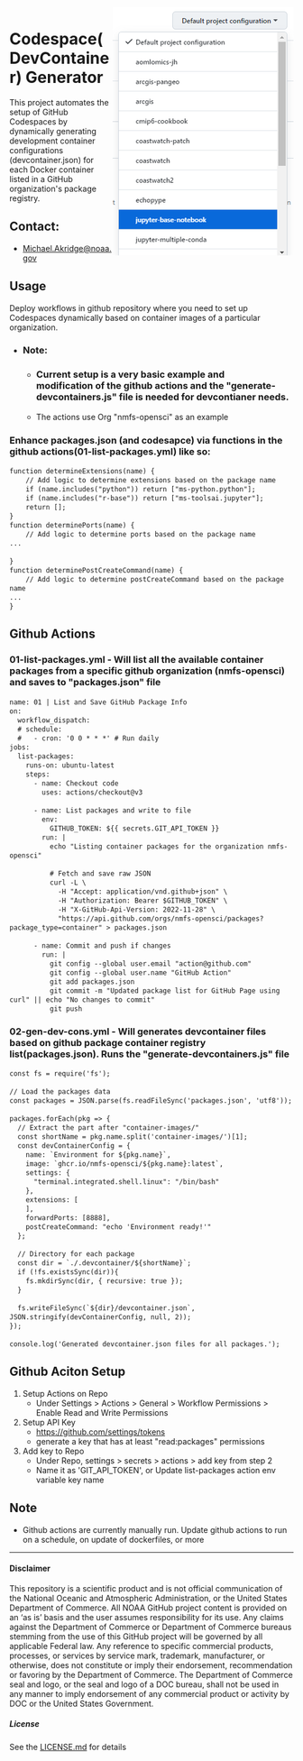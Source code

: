 <img src="./docs/s01_sm.png" align="right" alt="logo" />

# Codespace(DevContainer) Generator

This project automates the setup of GitHub Codespaces by dynamically generating development container configurations (devcontainer.json) for each Docker container listed in a GitHub organization's package registry. 

## Contact:
- Michael.Akridge@noaa.gov 

## Usage
Deploy workflows in github repository where you need to set up Codespaces dynamically based on container images of a particular organization.
- ### Note:
  - ### Current setup is a very basic example and modification of the github actions and the "generate-devcontainers.js" file is needed for devcontianer needs.
  - The actions use Org "nmfs-opensci" as an example
### Enhance packages.json (and codesapce) via functions in the github actions(01-list-packages.yml) like so:
```
function determineExtensions(name) {
    // Add logic to determine extensions based on the package name
    if (name.includes("python")) return ["ms-python.python"];
    if (name.includes("r-base")) return ["ms-toolsai.jupyter"];
    return [];
}
function determinePorts(name) {
    // Add logic to determine ports based on the package name
...

}
function determinePostCreateCommand(name) {
    // Add logic to determine postCreateCommand based on the package name
...
}

``` 
## Github Actions
### 01-list-packages.yml - Will list all the available container packages from a specific github organization (nmfs-opensci) and saves to "packages.json" file
```
name: 01 | List and Save GitHub Package Info
on:
  workflow_dispatch:
  # schedule:
  #   - cron: '0 0 * * *' # Run daily
jobs:
  list-packages:
    runs-on: ubuntu-latest
    steps:
      - name: Checkout code
        uses: actions/checkout@v3

      - name: List packages and write to file
        env:
          GITHUB_TOKEN: ${{ secrets.GIT_API_TOKEN }}
        run: |
          echo "Listing container packages for the organization nmfs-opensci"
    
          # Fetch and save raw JSON
          curl -L \
            -H "Accept: application/vnd.github+json" \
            -H "Authorization: Bearer $GITHUB_TOKEN" \
            -H "X-GitHub-Api-Version: 2022-11-28" \
            "https://api.github.com/orgs/nmfs-opensci/packages?package_type=container" > packages.json

      - name: Commit and push if changes
        run: |
          git config --global user.email "action@github.com"
          git config --global user.name "GitHub Action"
          git add packages.json
          git commit -m "Updated package list for GitHub Page using curl" || echo "No changes to commit"
          git push
```
### 02-gen-dev-cons.yml  - Will generates devcontainer files based on github package container registry list(packages.json). Runs the "generate-devcontainers.js" file
```
const fs = require('fs');

// Load the packages data
const packages = JSON.parse(fs.readFileSync('packages.json', 'utf8'));

packages.forEach(pkg => {
  // Extract the part after "container-images/"
  const shortName = pkg.name.split('container-images/')[1];
  const devContainerConfig = {
    name: `Environment for ${pkg.name}`,
    image: `ghcr.io/nmfs-opensci/${pkg.name}:latest`,
    settings: { 
      "terminal.integrated.shell.linux": "/bin/bash"
    },
    extensions: [
    ],
    forwardPorts: [8888],
    postCreateCommand: "echo 'Environment ready!'"
  };

  // Directory for each package
  const dir = `./.devcontainer/${shortName}`;
  if (!fs.existsSync(dir)){
    fs.mkdirSync(dir, { recursive: true });
  }

  fs.writeFileSync(`${dir}/devcontainer.json`, JSON.stringify(devContainerConfig, null, 2));
});

console.log('Generated devcontainer.json files for all packages.');
```
## Github Aciton Setup
1. Setup Actions on Repo
    - Under Settings > Actions > General > Workflow Permissions > Enable Read and Write Permissions
2. Setup API Key 
    - https://github.com/settings/tokens
    - generate a key that has at least "read:packages" permissions
3. Add key to Repo
    - Under Repo, settings > secrets > actions > add key from step 2
    - Name it as 'GIT_API_TOKEN', or Update list-packages action env variable key name
## Note
- Github actions are currently manually run. Update github actions to run on a schedule, on update of dockerfiles, or more

----------
#### Disclaimer
This repository is a scientific product and is not official communication of the National Oceanic and Atmospheric Administration, or the United States Department of Commerce. All NOAA GitHub project content is provided on an ‘as is’ basis and the user assumes responsibility for its use. Any claims against the Department of Commerce or Department of Commerce bureaus stemming from the use of this GitHub project will be governed by all applicable Federal law. Any reference to specific commercial products, processes, or services by service mark, trademark, manufacturer, or otherwise, does not constitute or imply their endorsement, recommendation or favoring by the Department of Commerce. The Department of Commerce seal and logo, or the seal and logo of a DOC bureau, shall not be used in any manner to imply endorsement of any commercial product or activity by DOC or the United States Government.

##### License
See the [LICENSE.md](./LICENSE.md) for details
